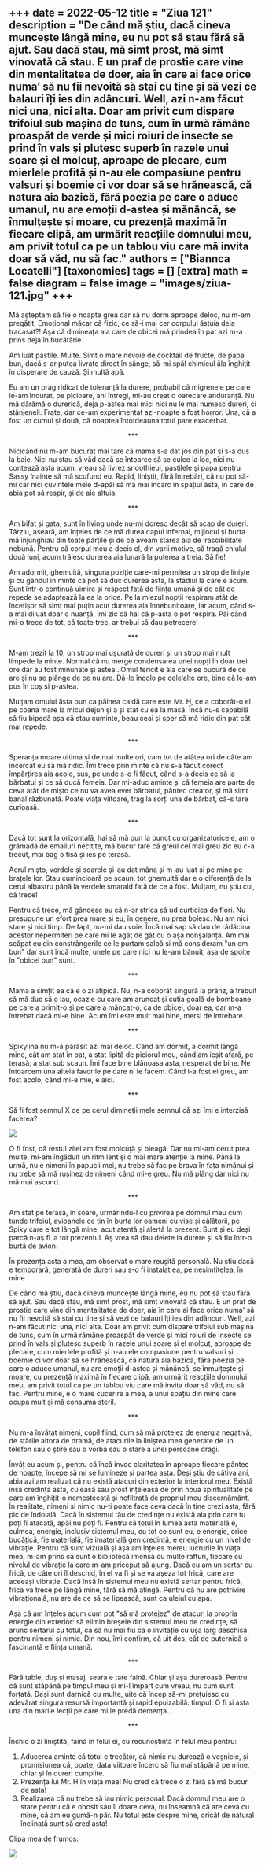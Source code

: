 
+++
date = 2022-05-12
title = "Ziua 121"
description = "De când mă știu, dacă cineva muncește lângă mine, eu nu pot să stau fără să ajut. Sau dacă stau, mă simt prost, mă simt vinovată că stau. E un praf de prostie care vine din mentalitatea de doer, aia în care ai face orice numa’ să nu fii nevoită să stai cu tine și să vezi ce balauri îți ies din adâncuri. Well, azi n-am făcut nici una, nici alta. Doar am privit cum dispare trifoiul sub mașina de tuns, cum în urmă rămâne proaspăt de verde și mici roiuri de insecte se prind în vals și plutesc superb în razele unui soare și el molcuț, aproape de plecare, cum mierlele profită și n-au ele compasiune pentru valsuri și boemie ci vor doar să se hrănească, că natura aia bazică, fără poezia pe care o aduce umanul, nu are emoții d-astea și mănâncă, se înmulțește și moare, cu prezență maximă în fiecare clipă, am urmărit reacțiile domnului meu, am privit totul ca pe un tablou viu care mă invita doar să văd, nu să fac."
authors = ["Biannca Locatelli"]
[taxonomies]
tags = []
[extra]
math = false
diagram = false
image = "images/ziua-121.jpg"
+++
---

Mă așteptam să fie o noapte grea dar să nu dorm aproape deloc, nu m-am pregătit. Emoțional măcar că fizic, ce să-i mai cer corpului ăstuia deja tracasat?! Așa că dimineața aia care de obicei mă prindea în pat azi m-a prins deja în bucătărie.

Am luat pastile. Multe. Simt o mare nevoie de cocktail de fructe, de papa bun, dacă s-ar putea livrate direct în sânge, să-mi spăl chimicul ăla înghițit în disperare de cauză. Și multă apă.

Eu am un prag ridicat de toleranță la durere, probabil că migrenele pe care le-am îndurat, pe picioare, ani întregi, mi-au creat o oarecare anduranță. Nu mă dărâmă o durerică, deja p-astea mai mici nici nu le mai numesc dureri, ci stânjeneli. Frate, dar ce-am experimentat azi-noapte a fost horror. Una, că a fost un cumul și două, că noaptea întotdeauna totul pare exacerbat.

<p style="text-align: center;">***</p>

Nicicând nu m-am bucurat mai tare că mama s-a dat jos din pat și s-a dus la baie. Nici nu stau să văd dacă se întoarce să se culce la loc, nici nu contează asta acum, vreau să livrez snoothieul, pastilele și papa pentru Sassy înainte să mă scufund eu. Rapid, liniștit, fără întrebări, că nu pot să-mi car nici cuvintele mele d-apăi să mă mai încarc în spațiul ăsta, în care de abia pot să respir, și de ale altuia.

<p style="text-align: center;">***</p>

Am bifat și gata, sunt în living unde nu-mi doresc decât să scap de dureri. Târziu, aseară, am înțeles de ce mă durea capul infernal, mijlocul și burta mă înjunghiau din toate părțile și de ce aveam starea aia de irascibilitate nebună. Pentru că corpul meu a decis el, din varii motive, să tragă chiulul două luni, acum trăiesc durerea aia lunară la puterea a treia. Să fie!

Am adormit, ghemuită, singura poziție care-mi permitea un strop de liniște și cu gândul în minte că pot să duc durerea asta, la stadiul la care e acum. Sunt într-o continuă uimire și respect față de ființa umană și de cât de repede se adaptează la ea la orice. Pe la miezul nopții respiram atât de încetișor să simt mai puțin acut durerea aia înnebunitoare, iar acum, când s-a mai diluat doar o nuanță, îmi zic că hai că p-asta o pot respira. Păi când mi-o trece de tot, că toate trec, ar trebui să dau petrecere!

<p style="text-align: center;">***</p>

M-am trezit la 10, un strop mai ușurată de dureri și un strop mai mult limpede la minte. Normal că nu merge condensarea unei nopți în doar trei ore dar au fost minunate și astea…Omul fericit e ăla care se bucură de ce are și nu se plânge de ce nu are. Dă-le încolo pe celelalte ore, bine că le-am pus în coș si p-astea.

Mulțam omului ăsta bun ca pâinea caldă care este Mr. H, ce a coborât-o el pe coana mare la micul dejun și a și stat cu ea la masă. Încă nu-s capabilă să fiu bipedă așa că stau cuminte, beau ceai și sper să mă ridic din pat cât mai repede.

<p style="text-align: center;">***</p>

Speranța moare ultima și de mai multe ori, cam tot de atâtea ori de câte am încercat eu să mă ridic. Îmi trece prin minte că nu s-a făcut corect împărțirea aia acolo, sus, pe unde s-o fi făcut, când s-a decis ce să ia bărbatul și ce să ducă femeia. Dar mi-aduc aminte și că femeia are parte de ceva atât de mișto ce nu va avea ever bărbatul, pântec creator, și mă simt banal răzbunată. Poate viața viitoare, trag la sorți una de bărbat, că-s tare curioasă.

<p style="text-align: center;">***</p>

Dacă tot sunt la orizontală, hai să mă pun la punct cu organizatoricele, am o grămadă de emailuri necitite, mă bucur tare că greul cel mai greu zic eu c-a trecut, mai bag o fisă și ies pe terasă.

Aerul mișto, verdele și soarele și-au dat mâna și m-au luat și pe mine pe brațele lor. Stau cumincioară pe scaun, tot ghemuită dar e o diferență de la cerul albastru până la verdele smarald față de ce a fost. Mulțam, nu știu cui, că trece!

Pentru că trece, mă gândesc eu că n-ar strica să ud curticica de flori. Nu presupune un efort prea mare și eu, în genere, nu prea bolesc. Nu am nici stare și nici timp. De fapt, nu-mi dau voie. Încă mai sap să dau de rădăcina acestor nepermiteri pe care mi le agăț de gât cu o așa nonșalanță. Am mai scăpat eu din constrângerile ce le purtam salbă și mă consideram "un om bun" dar sunt încă multe, unele pe care nici nu le-am bănuit, așa de spoite în "obicei bun" sunt.

<p style="text-align: center;">***</p>

Mama a simțit ea că e o zi atipică. Nu, n-a coborât singură la prânz, a trebuit să mă duc să o iau, ocazie cu care am aruncat și cutia goală de bomboane pe care a primit-o și pe care a mâncat-o, ca de obicei, doar ea, dar m-a întrebat dacă mi-e bine. Acum îmi este mult mai bine, mersi de întrebare.

<p style="text-align: center;">***</p>

Spikylina nu m-a părăsit azi mai deloc. Când am dormit, a dormit lângă mine, cât am stat în pat, a stat lipită de piciorul meu, când am ieșit afară, pe terasă, a stat sub scaun. Îmi face bine blănoasa asta, nesperat de bine. Ne întoarcem una alteia favorile pe care ni le facem. Când i-a fost ei greu, am fost acolo, când mi-e mie, e aici.

<p style="text-align: center;">***</p>

Să fi fost semnul X de pe cerul dimineții mele semnul că azi îmi e interzisă facerea?

<div class="flex justify-center">
  <img src="images/ziua-121.jpeg" />
</div>

O fi fost, că restul zilei am fost molcuță și bleagă. Dar nu mi-am cerut prea multe, mi-am îngăduit un ritm lent și o mai mare atenție la mine. Până la urmă, nu e nimeni în papucii mei, nu trebe să fac pe brava în fața nimănui și nu trebe să mă rușinez de nimeni când mi-e greu. Nu mă plâng dar nici nu mă mai ascund.

<p style="text-align: center;">***</p>

Am stat pe terasă, în soare, urmărindu-l cu privirea pe domnul meu cum tunde trifoiul, avioanele ce țin în burta lor oameni cu vise și călătorii, pe Spiky care e tot lângă mine, acut atentă și alertă la prezent. Sunt și eu deși parcă n-aș fi la tot prezentul. Aș vrea să dau delete la durere și să fiu într-o burtă de avion.

În prezența asta a mea, am observat o mare reușită personală. Nu știu dacă e temporară, generată de dureri sau s-o fi instalat ea, pe nesimțitelea, în mine.

De când mă știu, dacă cineva muncește lângă mine, eu nu pot să stau fără să ajut. Sau dacă stau, mă simt prost, mă simt vinovată că stau. E un praf de prostie care vine din mentalitatea de doer, aia în care ai face orice numa' să nu fii nevoită să stai cu tine și să vezi ce balauri îți ies din adâncuri. Well, azi n-am făcut nici una, nici alta. Doar am privit cum dispare trifoiul sub mașina de tuns, cum în urmă rămâne proaspăt de verde și mici roiuri de insecte se prind în vals și plutesc superb în razele unui soare și el molcuț, aproape de plecare, cum mierlele profită și n-au ele compasiune pentru valsuri și boemie ci vor doar să se hrănească, că natura aia bazică, fără poezia pe care o aduce umanul, nu are emoții d-astea și mănâncă, se înmulțește și moare, cu prezență maximă în fiecare clipă, am urmărit reacțiile domnului meu, am privit totul ca pe un tablou viu care mă invita doar să văd, nu să fac. Pentru mine, e o mare cucerire a mea, a unui spațiu din mine care ocupa mult și mă consuma steril.

<p style="text-align: center;">***</p>

Nu m-a învățat nimeni, copil fiind, cum să mă protejez de energia negativă, de stările altora de dramă, de atacurile la liniștea mea generate de un telefon sau o știre sau o vorbă sau o stare a unei persoane dragi.

Învăț eu acum și, pentru că încă invoc claritatea în aproape fiecare pântec de noapte, începe să mi se lumineze și partea asta. Deși știu de câțiva ani, abia azi am realizat că nu există atacuri din exterior la interiorul meu. Există însă credința asta, culeasă sau prost înțeleasă de prin noua spiritualitate pe care am înghițit-o nemestecată și nefiltrată de propriul meu discernământ. În realitate, nimeni și nimic nu-ți poate face ceva dacă în tine crezi asta, fără pic de îndoială. Dacă în sistemul tău de credințe nu există aia prin care tu poți fi atacată, apăi nu poți fi. Pentru că totul în lumea asta materială e, culmea, energie, inclusiv sistemul meu, cu tot ce sunt eu, e energie, orice bucățică, fie materială, fie imaterială gen credință, e energie cu un nivel de vibrație. Pentru că sunt vizuală și așa am înțeles mereu lucrurile în viața mea, m-am prins că sunt o bibliotecă imensă cu multe rafturi, fiecare cu nivelul de vibrație la care m-am priceput să ajung. Dacă eu am un sertar cu frică, de câte ori îl deschid, în el va fi și se va așeza tot frică, care are aceeași vibrație. Dacă însă în sistemul meu nu există sertar pentru frică, frica va trece pe lângă mine, fără să mă atingă. Pentru că nu are potrivire vibrațională, nu are de ce să se lipească, sunt ca uleiul cu apa.

Așa că am înțeles acum cum pot "să mă protejez" de atacuri la propria energie din exterior: să elimin breșele din sistemul meu de credințe, să arunc sertarul cu totul, ca să nu mai fiu ca o invitație cu ușa larg deschisă pentru nimeni și nimic. Din nou, îmi confirm, că uit des, cât de puternică și fascinantă e ființa umană.

<p style="text-align: center;">***</p>

Fără table, duș și masaj, seara e tare faină. Chiar și așa dureroasă. Pentru că sunt stăpână pe timpul meu și mi-l împart cum vreau, nu cum sunt forțată. Deși sunt darnică cu multe, uite că încep să-mi prețuiesc cu adevărat singura resursă importantă și rapid epuizabilă: timpul. O fi și asta una din marile lecții pe care mi le predă demența…

<p style="text-align: center;">***</p>

Închid o zi liniștită, faină în felul ei, cu recunoștință în felul meu pentru:
1. Aducerea aminte că totul e trecător, că nimic nu durează o veșnicie, și promisiunea că, poate, data viitoare încerc să fiu mai stăpână pe mine, chiar și în dureri cumplite.
2. Prezența lui Mr. H în viața mea! Nu cred că trece o zi fără să mă bucur de asta!
3. Realizarea că nu trebe să iau nimic personal. Dacă domnul meu are o stare pentru că e obosit sau îl doare ceva, nu înseamnă că are ceva cu mine, că am eu gumă-n păr. Nu totul este despre mine, oricât de natural înclinată sunt să cred asta!

Clipa mea de frumos:

<div class="flex justify-center">
  <img src="images/baie-mica.jpeg" />
</div>
